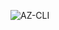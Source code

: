 ![AZ-CLI](https://user-images.githubusercontent.com/11695111/223204777-5d866138-a891-4ec6-9784-635e18582179.jpg)

